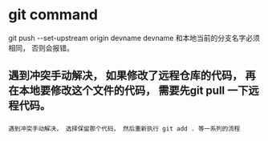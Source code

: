 
# 

# git command 
 git push --set-upstream origin devname   devname 和本地当前的分支名字必须相同， 否则会报错。

 ## 遇到冲突手动解决， 如果修改了远程仓库的代码， 再在本地要修改这个文件的代码， 需要先git pull 一下远程代码。
 ###
   
  ```遇到冲突手动解决， 选择保留那个代码， 然后重新执行 git add . 等一系列的流程```
 
